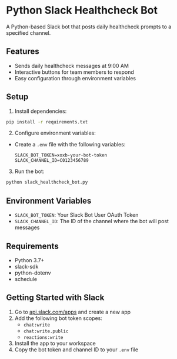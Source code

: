 # Python Slack Healthcheck Bot

A Python-based Slack bot that posts daily healthcheck prompts to a specified channel.

## Features

- Sends daily healthcheck messages at 9:00 AM
- Interactive buttons for team members to respond
- Easy configuration through environment variables

## Setup

1. Install dependencies:
```bash
pip install -r requirements.txt
```

2. Configure environment variables:
- Create a `.env` file with the following variables:
  ```
  SLACK_BOT_TOKEN=xoxb-your-bot-token
  SLACK_CHANNEL_ID=C0123456789
  ```

3. Run the bot:
```bash
python slack_healthcheck_bot.py
```

## Environment Variables

- `SLACK_BOT_TOKEN`: Your Slack Bot User OAuth Token
- `SLACK_CHANNEL_ID`: The ID of the channel where the bot will post messages

## Requirements

- Python 3.7+
- slack-sdk
- python-dotenv
- schedule

## Getting Started with Slack

1. Go to [api.slack.com/apps](https://api.slack.com/apps) and create a new app
2. Add the following bot token scopes:
   - `chat:write`
   - `chat:write.public`
   - `reactions:write`
3. Install the app to your workspace
4. Copy the bot token and channel ID to your `.env` file
